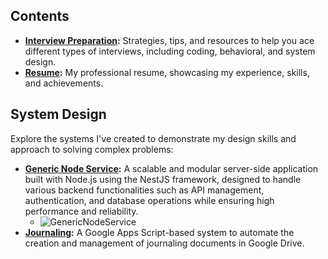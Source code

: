 ## Contents

- **[Interview Preparation](https://github.com/gardusig/road2senior/):** Strategies, tips, and resources to help you ace different types of interviews, including coding, behavioral, and system design.
- **[Resume](./resume/resume.pdf):** My professional resume, showcasing my experience, skills, and achievements.
  
## System Design

Explore the systems I've created to demonstrate my design skills and approach to solving complex problems:

- **[Generic Node Service](./system-design/genericNodeService.md):** A scalable and modular server-side application built with Node.js using the NestJS framework, designed to handle various backend functionalities such as API management, authentication, and database operations while ensuring high performance and reliability.
  - ![GenericNodeService](./resources/genericNodeService.png)
- **[Journaling](./system-design/journaling.md):** A Google Apps Script-based system to automate the creation and management of journaling documents in Google Drive.
